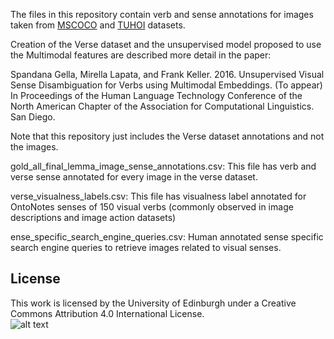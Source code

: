 The files in this repository contain verb and sense annotations for images taken from [MSCOCO](http://mscoco.org/) and [TUHOI](http://disi.unitn.it/~dle/dataset/TUHOI.html) datasets.

Creation of the Verse dataset and the unsupervised model proposed to use the Multimodal features are described more detail in the paper:

Spandana Gella, Mirella Lapata, and Frank Keller. 2016. Unsupervised Visual Sense Disambiguation for Verbs using Multimodal Embeddings. (To appear) In Proceedings of the Human Language Technology Conference of the North American Chapter of the Association for Computational Linguistics. San Diego.

Note that this repository just includes the Verse dataset annotations and not the images.

gold_all_final_lemma_image_sense_annotations.csv: This file has verb and verse sense annotated for every image in the verse dataset.

verse_visualness_labels.csv: This file has visualness label annotated for OntoNotes senses of 150 visual verbs (commonly observed in image descriptions and image action datasets)

ense_specific_search_engine_queries.csv: Human annotated sense specific search engine queries to retrieve images related to visual senses.

License
-------
This work is licensed by the University of Edinburgh under a Creative Commons Attribution 4.0 International License.  
![alt text](https://licensebuttons.net/l/by/4.0/88x31.png "CC-BY")

